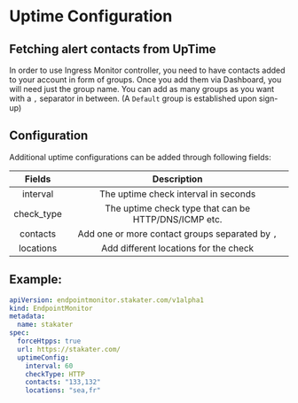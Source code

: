 # Uptime Configuration
## Fetching alert contacts from UpTime

In order to use Ingress Monitor controller, you need to have contacts added to your account in form of groups. Once you add them via Dashboard, you will need just the group name. You can add as many groups as you want with a `,` separator in between. (A `Default` group is established upon sign-up)

## Configuration

Additional uptime configurations can be added through following fields:

|                        Fields                    |                    Description                               |
|:----------------------------------------------------:|:------------------------------------------------------------:|
| interval            | The uptime check interval in seconds                    |
| check_type        | The uptime check type that can be HTTP/DNS/ICMP etc. |
| contacts | Add one or more contact groups separated by `,` |
| locations | Add different locations for the check |

## Example: 

```yaml
apiVersion: endpointmonitor.stakater.com/v1alpha1
kind: EndpointMonitor
metadata:
  name: stakater
spec:
  forceHtpps: true
  url: https://stakater.com/
  uptimeConfig:
    interval: 60
    checkType: HTTP
    contacts: "133,132"
    locations: "sea,fr"
```